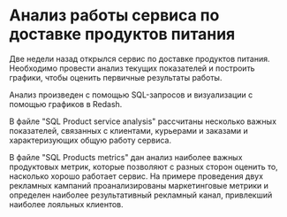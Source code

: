 # Анализ работы сервиса по доставке продуктов питания

Две недели назад открылся сервис по доставке продуктов питания. Необходимо провести анализ текущих показателей и построить графики, чтобы оценить первичные результаты работы.

Анализ произведен c помощью SQL-запросов и визуализации с помощью графиков в Redash.

В файле "SQL Product service analysis" рассчитаны несколько важных показателей, связанных с клиентами, курьерами и заказами и характеризующих общую работу сервиса. 

В файле "SQL Products metrics" дан анализ наиболее важных продуктовых метрик, которые позволяют с разных сторон оценить то, насколько хорошо работает сервис. На примере проведения двух рекламных кампаний проанализированы маркетинговые метрики и определен наиболее результативный рекламный канал, привлекший наиболее лояльных клиентов.